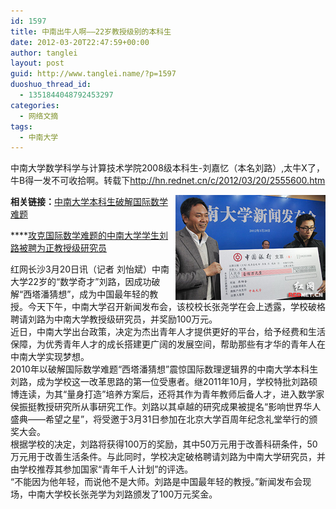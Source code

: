 ```yaml
---
id: 1597
title: 中南出牛人啊——22岁教授级别的本科生
date: 2012-03-20T22:47:59+00:00
author: tanglei
layout: post
guid: http://www.tanglei.name/?p=1597
duoshuo_thread_id:
  - 1351844048792453297
categories:
  - 网络文摘
tags:
  - 中南大学
---
```

中南大学数学科学与计算技术学院2008级本科生-刘嘉忆（本名刘路）,太牛X了，牛B得一发不可收拾啊。转载下<http://hn.rednet.cn/c/2012/03/20/2555600.htm>

[<img title="中南大学校长张尧学为刘路（右）颁发100万元奖金" alt="中南大学校长张尧学为刘路（右）颁发100万元奖金" align="right" src="/wp-content/uploads/2012/03/image_thumb3.png"  />](/wp-content/uploads/2012/03/image3.png) 

**相关链接：**[中南大学本科生破解国际数学难题](http://hn.rednet.cn/c/2011/10/08/2392501.htm)

****[攻克国际数学难题的中南大学学生刘路被聘为正教授级研究员](http://hn.rednet.cn/c/2012/03/20/2555683.htm)

红网长沙3月20日讯（记者 刘怡斌）中南大学22岁的“数学奇才”刘路，因成功破解“西塔潘猜想”，成为中国最年轻的教授。今天下午，中南大学召开新闻发布会，该校校长张尧学在会上透露，学校破格聘请刘路为中南大学教授级研究员，并奖励100万元。    
近日，中南大学出台政策，决定为杰出青年人才提供更好的平台，给予经费和生活保障，为优秀青年人才的成长搭建更广阔的发展空间，帮助那些有才华的青年人在中南大学实现梦想。    
2010年以破解国际数学难题“西塔潘猜想”震惊国际数理逻辑界的中南大学本科生刘路，成为学校这一改革思路的第一位受惠者。继2011年10月，学校特批刘路硕博连读，为其“量身打造”培养方案后，还将其作为青年教师后备人才，进入数学家侯振挺教授研究所从事研究工作。刘路以其卓越的研究成果被提名“影响世界华人盛典——希望之星”，将受邀于3月31日参加在北京大学百周年纪念礼堂举行的颁奖大会。    
根据学校的决定，刘路将获得100万的奖励，其中50万元用于改善科研条件，50万元用于改善生活条件。与此同时，学校决定破格聘请刘路为中南大学研究员，并由学校推荐其参加国家“青年千人计划”的评选。    
“不能因为他年轻，而说他不是大师。刘路是中国最年轻的教授。”新闻发布会现场，中南大学校长张尧学为刘路颁发了100万元奖金。
